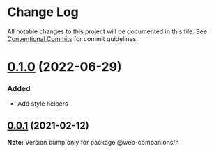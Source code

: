 # Change Log

All notable changes to this project will be documented in this file.
See [Conventional Commits](https://conventionalcommits.org) for commit guidelines.

# [0.1.0](https://github.com/sumbad/web-companions/compare/@web-companions/h@0.1.0-develop.2...@web-companions/h@0.1.0) (2022-06-29)

### Added
  - Add style helpers


## [0.0.1](https://github.com/sumbad/web-companions/compare/@web-companions/h@0.1.0-develop.0...@web-companions/h@0.0.1) (2021-02-12)

**Note:** Version bump only for package @web-companions/h

